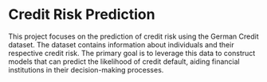 # Credit Risk Prediction
 This project focuses on the prediction of credit risk using the German Credit dataset. The dataset contains information about individuals and their respective credit risk. The primary goal is to leverage this data to construct models that can predict the likelihood of credit default, aiding financial institutions in their decision-making processes.
